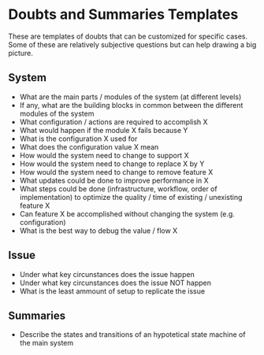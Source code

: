 # Doubts and Summaries Templates

These are templates of doubts that can be customized for specific cases. Some
of these are relatively subjective questions but can help drawing a big
picture.

## System

- What are the main parts / modules of the system (at different levels)
- If any, what are the building blocks in common between the different modules
  of the system
- What configuration / actions are required to accomplish X
- What would happen if the module X fails because Y
- What is the configuration X used for
- What does the configuration value X mean
- How would the system need to change to support X
- How would the system need to change to replace X by Y
- How would the system need to change to remove feature X
- What updates could be done to improve performance in X
- What steps could be done (infrastructure, workflow, order of implementation)
  to optimize the quality / time of existing / unexisting feature X
- Can feature X be accomplished without changing the system (e.g. configuration)
- What is the best way to debug the value / flow X

## Issue

- Under what key circunstances does the issue happen
- Under what key circunstances does the issue NOT happen
- What is the least ammount of setup to replicate the issue

## Summaries

- Describe the states and transitions of an hypotetical state machine of the main system
